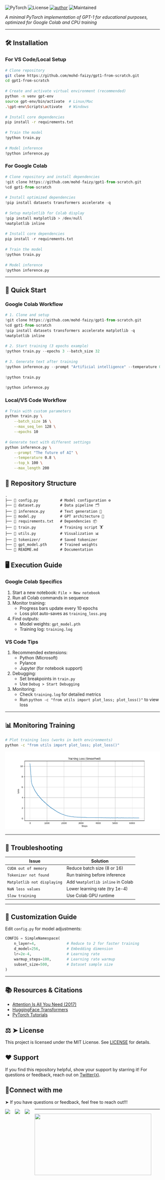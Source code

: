 
![PyTorch](https://img.shields.io/badge/PyTorch-2.0+-red?logo=pytorch)
![License](https://img.shields.io/badge/License-MIT-green)
[![author](https://img.shields.io/badge/author-mohd--faizy-red)](https://github.com/mohd-faizy)
![Maintained](https://img.shields.io/maintenance/yes/2025)

*A minimal PyTorch implementation of GPT-1 for educational purposes, optimized for Google Colab and CPU training*

---

## 🛠️ Installation

### For VS Code/Local Setup

```bash
# Clone repository
git clone https://github.com/mohd-faizy/gpt1-from-scratch.git
cd gpt1-from-scratch

# Create and activate virtual environment (recommended)
python -m venv gpt-env
source gpt-env/bin/activate  # Linux/Mac
.\gpt-env\Scripts\activate   # Windows

# Install core dependencies
pip install -r requirements.txt

# Train the model 
!python train.py 

# Model inference
!python inference.py
```


### For Google Colab 

```python
# Clone repository and install dependencies
!git clone https://github.com/mohd-faizy/gpt1-from-scratch.git
%cd gpt1-from-scratch

# Install optimized dependencies
!pip install datasets transformers accelerate -q

# Setup matplotlib for Colab display
!pip install matplotlib > /dev/null
%matplotlib inline

# Install core dependencies
pip install -r requirements.txt

# Train the model 
!python train.py 

# Model inference
!python inference.py
```

---

## 🚀 Quick Start

### Google Colab Workflow

```python
# 1. Clone and setup
!git clone https://github.com/mohd-faizy/gpt1-from-scratch.git
%cd gpt1-from-scratch
!pip install datasets transformers accelerate matplotlib -q
%matplotlib inline

# 2. Start training (3 epochs example)
!python train.py --epochs 3 --batch_size 32

# 3. Generate text after training
!python inference.py --prompt "Artificial intelligence" --temperature 0.7

!python train.py 

!python inference.py
```

### Local/VS Code Workflow

```bash
# Train with custom parameters
python train.py \
    --batch_size 16 \
    --max_seq_len 128 \
    --epochs 10

# Generate text with different settings
python inference.py \
    --prompt "The future of AI" \
    --temperature 0.8 \
    --top_k 100 \
    --max_length 200
```


## 📂 Repository Structure

```
.
├── 📄 config.py          # Model configuration ⚙️
├── 📄 dataset.py         # Data pipeline 🗂️
├── 📄 inference.py       # Text generation 💬
├── 📄 model.py           # GPT architecture 🧩
├── 📄 requirements.txt   # Dependencies 📦
├── 📄 train.py           # Training script 🏋️
├── 📄 utils.py           # Visualization 📊
├── 📁 tokenizer/         # Saved tokenizer
├── 📄 gpt_model.pth      # Trained weights
└── 📄 README.md          # Documentation
```

## 🖥️ Execution Guide

### Google Colab Specifics

1. Start a new notebook: `File > New notebook`
2. Run all Colab commands in sequence
3. Monitor training:
   - Progress bars update every 10 epochs
   - Loss plot auto-saves as `training_loss.png`
4. Find outputs:
   - Model weights: `gpt_model.pth`
   - Training log: `training.log`

### VS Code Tips

1. Recommended extensions:
   - Python (Microsoft)
   - Pylance
   - Jupyter (for notebook support)
2. Debugging:
   - Set breakpoints in `train.py`
   - Use `Debug > Start Debugging`
3. Monitoring:
   - Check `training.log` for detailed metrics
   - Run `python -c "from utils import plot_loss; plot_loss()"` to view loss

---

## 📊 Monitoring Training

```bash
# Plot training loss (works in both environments)
python -c "from utils import plot_loss; plot_loss()"
```

![Training Loss Curve](training_loss.png)

---

## 🚨 Troubleshooting

| Issue                        | Solution                          |
|------------------------------|-----------------------------------|
| `CUDA out of memory`         | Reduce batch size (8 or 16)       |
| `Tokenizer not found`        | Run training before inference     |
| `Matplotlib not displaying`  | Add `%matplotlib inline` in Colab |
| `NaN loss values`            | Lower learning rate (try 1e-4)    |
| `Slow training`              | Use Colab GPU runtime             |

---

## 🔧 Customization Guide

Edit `config.py` for model adjustments:

```python
CONFIG = SimpleNamespace(
    n_layer=4,              # Reduce to 2 for faster training
    d_model=256,            # Embedding dimension
    lr=2e-4,                # Learning rate
    warmup_steps=100,       # Learning rate warmup
    subset_size=500,        # Dataset sample size
)
```

---

## 📚 Resources & Citations

- [Attention Is All You Need (2017)](https://arxiv.org/abs/1706.03762)
- [HuggingFace Transformers](https://github.com/huggingface/transformers)
- [PyTorch Tutorials](https://pytorch.org/tutorials/)


## ⚖ ➤ License

This project is licensed under the MIT License. See [LICENSE](LICENSE) for details.

## ❤️ Support

If you find this repository helpful, show your support by starring it! For questions or feedback, reach out on [Twitter(`X`)](https://twitter.com/F4izy).

## 🔗Connect with me

➤ If you have questions or feedback, feel free to reach out!!!

[<img align="left" src="https://cdn4.iconfinder.com/data/icons/social-media-icons-the-circle-set/48/twitter_circle-512.png" width="32px"/>][twitter]
[<img align="left" src="https://cdn-icons-png.flaticon.com/512/145/145807.png" width="32px"/>][linkedin]
[<img align="left" src="https://cdn-icons-png.flaticon.com/512/2626/2626299.png" width="32px"/>][Portfolio]

[twitter]: https://twitter.com/F4izy
[linkedin]: https://www.linkedin.com/in/mohd-faizy/
[Portfolio]: https://ai.stackexchange.com/users/36737/faizy?tab=profile

---

<img src="https://github-readme-stats.vercel.app/api?username=mohd-faizy&show_icons=true" width=380px height=200px />

